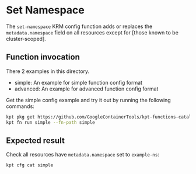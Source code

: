 # Set Namespace

The `set-namespace` KRM config function adds or replaces the
`metadata.namespace` field on all resources except for [those known to be
cluster-scoped].

## Function invocation

There 2 examples in this directory.

- simple: An example for simple function config format
- advanced: An example for advanced function config format

Get the simple config example and try it out by running the following commands:

```sh
kpt pkg get https://github.com/GoogleContainerTools/kpt-functions-catalog.git/examples/set-namespace/simple .
kpt fn run simple --fn-path simple
```

## Expected result

Check all resources have `metadata.namespace` set to `example-ns`:

```sh
kpt cfg cat simple
```
